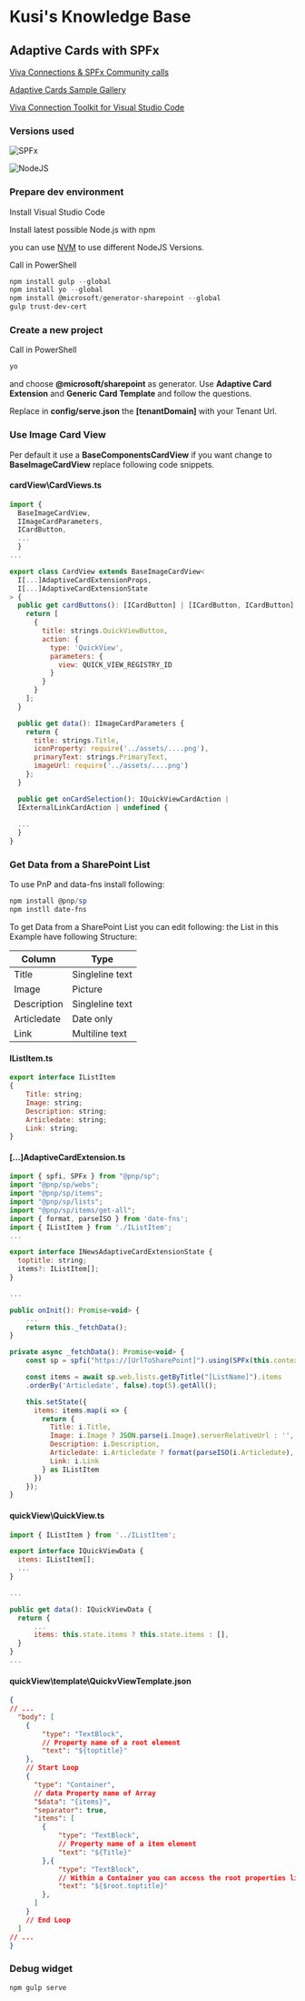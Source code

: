 # Kusi's Knowledge Base

## Adaptive Cards with SPFx

[Viva Connections & SPFx Community calls](https://www.youtube.com/playlist?list=PLR9nK3mnD-OXdcwfcHGsGr78nHWLRsv1x)

[Adaptive Cards Sample Gallery](https://aka.ms/spfx-aces)

[Viva Connection Toolkit for Visual Studio Code](https://aka.ms/viva/vscode)

### Versions used

![SPFx](https://img.shields.io/badge/SPFx-1.18.0-green.svg)

![NodeJS](https://img.shields.io/badge/NodeJS-16.20.0-green.svg)

### Prepare dev environment

Install Visual Studio Code

Install latest possible Node.js with npm

you can use [NVM](../SPFx/index.md) to use different NodeJS Versions.

Call in PowerShell

```powershell
npm install gulp --global
npm install yo --global
npm install @microsoft/generator-sharepoint --global
gulp trust-dev-cert
```

### Create a new project

Call in PowerShell

```powershell
yo
```
and choose **\@microsoft/sharepoint** as generator. Use **Adaptive Card Extension** and **Generic Card Template** and follow the questions.

Replace in **config/serve.json** the **[tenantDomain]** with your Tenant Url.

### Use Image Card View

Per default it use a **BaseComponentsCardView** if you want change to **BaseImageCardView** replace following code snippets.

#### cardView\CardViews.ts
```javascript
import {
  BaseImageCardView,
  IImageCardParameters,
  ICardButton,
  ...
  }
...

export class CardView extends BaseImageCardView<
  I[...]AdaptiveCardExtensionProps,
  I[...]AdaptiveCardExtensionState
> {
  public get cardButtons(): [ICardButton] | [ICardButton, ICardButton] | undefined {
    return [
      {
        title: strings.QuickViewButton,
        action: {
          type: 'QuickView',
          parameters: {
            view: QUICK_VIEW_REGISTRY_ID
          }
        }
      }
    ];
  }

  public get data(): IImageCardParameters {
    return {
      title: strings.Title,
      iconProperty: require('../assets/....png'),
      primaryText: strings.PrimaryText,
      imageUrl: require('../assets/....png')
    };
  }

  public get onCardSelection(): IQuickViewCardAction |
  IExternalLinkCardAction | undefined {
    
  ...
  }
}
```

### Get Data from a SharePoint List

To use PnP and data-fns install following:

```powershell
npm install @pnp/sp
npm instll date-fns
```

To get Data from a SharePoint List you can edit following:
the List in this Example have following Structure:

|Column|Type|
|--|--|
|Title| Singleline text|
|Image| Picture|
|Description| Singleline text|
|Articledate| Date only|
|Link| Multiline text|

#### IListItem.ts

```javascript
export interface IListItem
{
    Title: string;
    Image: string;
    Description: string;
    Articledate: string;
    Link: string;
}
```

#### [...]AdaptiveCardExtension.ts

```javascript
import { spfi, SPFx } from "@pnp/sp";
import "@pnp/sp/webs";
import "@pnp/sp/items";
import "@pnp/sp/lists";
import "@pnp/sp/items/get-all";
import { format, parseISO } from 'date-fns';
import { IListItem } from './IListItem';
...

export interface INewsAdaptiveCardExtensionState {
  toptitle: string;
  items?: IListItem[];
}

...

public onInit(): Promise<void> {
    ...
    return this._fetchData();
}

private async _fetchData(): Promise<void> {
    const sp = spfi("https://[UrlToSharePoint]").using(SPFx(this.context));

    const items = await sp.web.lists.getByTitle("[ListName]").items
    .orderBy('Articledate', false).top(5).getAll();

    this.setState({
      items: items.map(i => {
        return {
          Title: i.Title,
          Image: i.Image ? JSON.parse(i.Image).serverRelativeUrl : '',
          Description: i.Description,
          Articledate: i.Articledate ? format(parseISO(i.Articledate), 'dd.MM.yyyy') : '',
          Link: i.Link
        } as IListItem
      })
    });
}
```

#### quickView\QuickView.ts

```javascript
import { IListItem } from '../IListItem';

export interface IQuickViewData {
  items: IListItem[];
  ...
}

...

public get data(): IQuickViewData {
  return {
      ...
      items: this.state.items ? this.state.items : [],
  }
}
...
```

#### quickView\template\QuickvViewTemplate.json
```json
{
// ...
  "body": [
    {
        "type": "TextBlock",
        // Property name of a root element
        "text": "${toptitle}"
    },
    // Start Loop
    {
      "type": "Container",
      // data Property name of Array
      "$data": "{items}",
      "separator": true,
      "items": [
        {
            "type": "TextBlock",
            // Property name of a item element
            "text": "${Title}"
        },{
            "type": "TextBlock",
            // Within a Container you can access the root properties like
            "text": "${$root.toptitle}"
        },
      ]
    }
    // End Loop
  ]
// ...
}
```

### Debug widget

```powershell
npm gulp serve
```